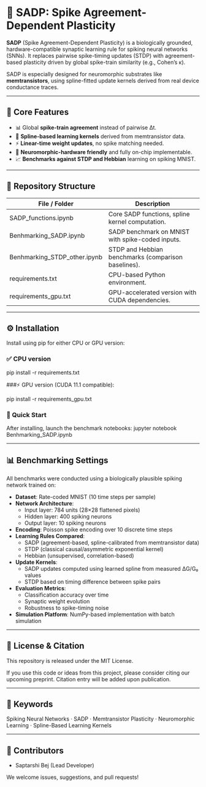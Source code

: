 # 🧠 SADP: Spike Agreement-Dependent Plasticity

**SADP** (Spike Agreement-Dependent Plasticity) is a biologically grounded, hardware-compatible synaptic learning rule for spiking neural networks (SNNs). It replaces pairwise spike-timing updates (STDP) with agreement-based plasticity driven by global spike-train similarity (e.g., Cohen’s κ). 

SADP is especially designed for neuromorphic substrates like **memtransistors**, using spline-fitted update kernels derived from real device conductance traces.

---

## 🔬 Core Features

- 📊 Global **spike-train agreement** instead of pairwise Δt.
- 🔁 **Spline-based learning kernels** derived from memtransistor data.
- ⚡ **Linear-time weight updates**, no spike matching needed.
- 🧠 **Neuromorphic-hardware friendly** and fully on-chip implementable.
- 📈 **Benchmarks against STDP and Hebbian** learning on spiking MNIST.

---

## 📂 Repository Structure

| File / Folder                   | Description                                         |
|--------------------------------|-----------------------------------------------------|
| SADP_functions.ipynb         | Core SADP functions, spline kernel computation.     |
| Benhmarking_SADP.ipynb       | SADP benchmark on MNIST with spike-coded inputs.    |
| Benhmarking_STDP_other.ipynb | STDP and Hebbian benchmarks (comparison baselines). |
| requirements.txt             | CPU-based Python environment.                       |
| requirements_gpu.txt         | GPU-accelerated version with CUDA dependencies.     |

---

## ⚙️ Installation

Install using pip for either CPU or GPU version:

### ✅ CPU version


pip install -r requirements.txt

###⚡ GPU version (CUDA 11.1 compatible):

pip install -r requirements_gpu.txt

### 🚀 Quick Start
After installing, launch the benchmark notebooks:
jupyter notebook Benhmarking_SADP.ipynb

---

## 📊 Benchmarking Settings

All benchmarks were conducted using a biologically plausible spiking network trained on:

- **Dataset**: Rate-coded MNIST (10 time steps per sample)
- **Network Architecture**:
  - Input layer: 784 units (28×28 flattened pixels)
  - Hidden layer: 400 spiking neurons
  - Output layer: 10 spiking neurons
- **Encoding**: Poisson spike encoding over 10 discrete time steps
- **Learning Rules Compared**:
  - SADP (agreement-based, spline-calibrated from memtransistor data)
  - STDP (classical causal/asymmetric exponential kernel)
  - Hebbian (unsupervised, correlation-based)
- **Update Kernels**:
  - SADP updates computed using learned spline from measured ΔG/G₀ values
  - STDP based on timing difference between spike pairs
- **Evaluation Metrics**:
  - Classification accuracy over time
  - Synaptic weight evolution
  - Robustness to spike-timing noise
- **Simulation Platform**: NumPy-based implementation with batch simulation

---

## 📌 License & Citation

This repository is released under the MIT License.

If you use this code or ideas from this project, please consider citing our upcoming preprint. Citation entry will be added upon publication.

---

## 🔑 Keywords

Spiking Neural Networks · SADP · Memtransistor Plasticity · Neuromorphic Learning · Spline-Based Learning Kernels

---

## 👥 Contributors

- Saptarshi Bej (Lead Developer)

We welcome issues, suggestions, and pull requests!
